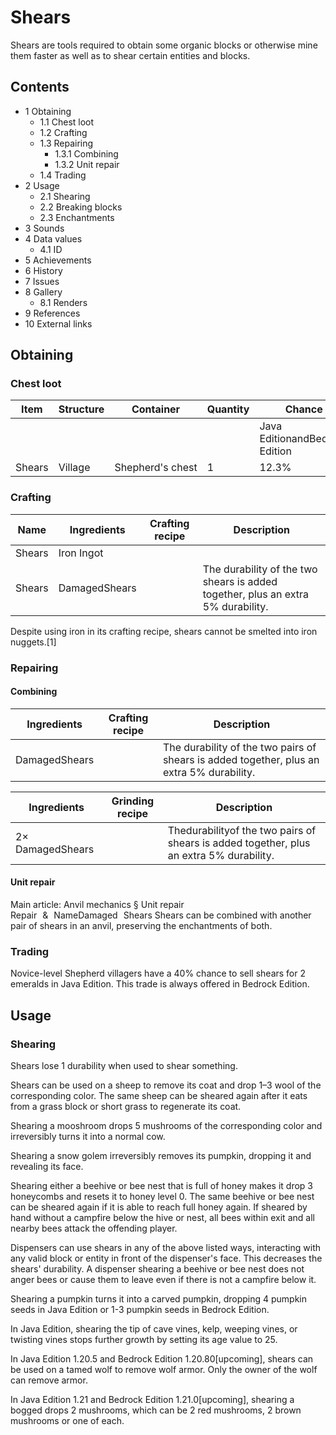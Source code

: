 # Shears
Shears are tools required to obtain some organic blocks or otherwise mine them faster as well as to shear certain entities and blocks.

## Contents
- 1 Obtaining
	- 1.1 Chest loot
	- 1.2 Crafting
	- 1.3 Repairing
		- 1.3.1 Combining
		- 1.3.2 Unit repair
	- 1.4 Trading
- 2 Usage
	- 2.1 Shearing
	- 2.2 Breaking blocks
	- 2.3 Enchantments
- 3 Sounds
- 4 Data values
	- 4.1 ID
- 5 Achievements
- 6 History
- 7 Issues
- 8 Gallery
	- 8.1 Renders
- 9 References
- 10 External links

## Obtaining
### Chest loot
| Item   | Structure | Container        | Quantity | Chance                         |
|--------|-----------|------------------|----------|--------------------------------|
|        |           |                  |          | Java EditionandBedrock Edition |
| Shears | Village   | Shepherd's chest | 1        | 12.3%                          |

### Crafting
| Name   | Ingredients   | Crafting recipe | Description                                                                      |
|--------|---------------|-----------------|----------------------------------------------------------------------------------|
| Shears | Iron Ingot    |                 |                                                                                  |
| Shears | DamagedShears |                 | The durability of the two shears is added together, plus an extra 5% durability. |

Despite using iron in its crafting recipe, shears cannot be smelted into iron nuggets.[1]

### Repairing
#### Combining
| Ingredients   | Crafting recipe | Description                                                                               |
|---------------|-----------------|-------------------------------------------------------------------------------------------|
| DamagedShears |                 | The durability of the two pairs of shears is added together, plus an extra 5% durability. |

| Ingredients      | Grinding recipe | Description                                                                              |
|------------------|-----------------|------------------------------------------------------------------------------------------|
| 2× DamagedShears |                 | Thedurabilityof the two pairs of shears is added together, plus an extra 5% durability.‌ |

#### Unit repair
Main article: Anvil mechanics § Unit repair
Repair & NameDamaged Shears
Shears can be combined with another pair of shears in an anvil, preserving the enchantments of both.

### Trading
Novice-level Shepherd villagers have a 40% chance to sell shears for 2 emeralds in Java Edition. This trade is always offered in Bedrock Edition.

## Usage
### Shearing
Shears lose 1 durability when used to shear something.

Shears can be used on a sheep to remove its coat and drop 1–3 wool of the corresponding color. The same sheep can be sheared again after it eats from a grass block or short grass to regenerate its coat.

Shearing a mooshroom drops 5 mushrooms of the corresponding color and irreversibly turns it into a normal cow.

Shearing a snow golem irreversibly removes its pumpkin, dropping it and revealing its face.

Shearing either a beehive or bee nest that is full of honey makes it drop 3 honeycombs and resets it to honey level 0. The same beehive or bee nest can be sheared again if it is able to reach full honey again. If sheared by hand without a campfire below the hive or nest, all bees within exit and all nearby bees attack the offending player. 

Dispensers can use shears in any of the above listed ways, interacting with any valid block or entity in front of the dispenser's face. This decreases the shears' durability. A dispenser shearing a beehive or bee nest does not anger bees or cause them to leave even if there is not a campfire below it.

Shearing a pumpkin turns it into a carved pumpkin, dropping 4 pumpkin seeds in Java Edition or 1-3 pumpkin seeds in Bedrock Edition.

In Java Edition, shearing the tip of cave vines, kelp, weeping vines, or twisting vines stops further growth by setting its age value to 25.

‌In Java Edition 1.20.5 and Bedrock Edition 1.20.80‌[upcoming], shears can be used on a tamed wolf to remove wolf armor. Only the owner of the wolf can remove armor. 

‌In Java Edition 1.21 and Bedrock Edition 1.21.0‌[upcoming], shearing a bogged drops 2 mushrooms, which can be 2 red mushrooms, 2 brown mushrooms or one of each.

